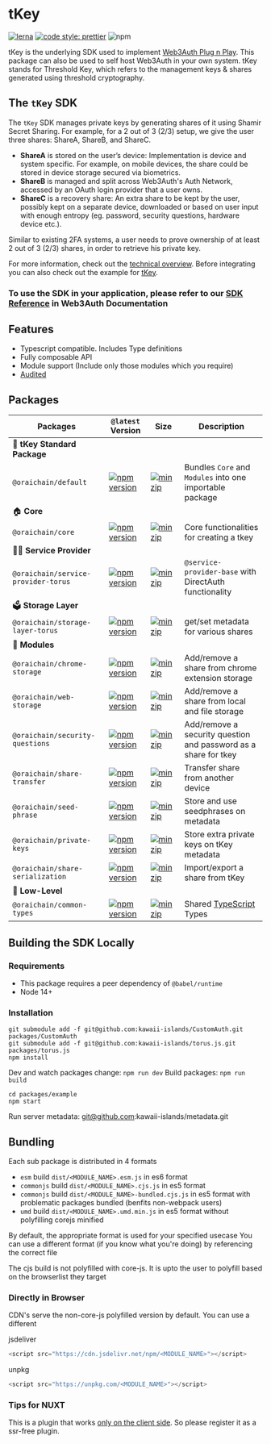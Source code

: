 # tKey

[![lerna](https://img.shields.io/badge/maintained%20with-lerna-cc00ff.svg)](https://lerna.js.org/)
[![code style: prettier](https://img.shields.io/badge/code_style-prettier-ff69b4.svg?style=flat-square)](https://github.com/prettier/prettier)
![npm](https://img.shields.io/npm/dw/@oraichain/core)

tKey is the underlying SDK used to implement [Web3Auth Plug n Play](https://github.com/web3auth/web3auth). This package can also be used to self host Web3Auth in your own system. tKey stands for Threshold Key, which refers to the management keys & shares generated using threshold cryptography.

## The `tKey` SDK

The `tKey` SDK manages private keys by generating shares of it using Shamir Secret Sharing. For example, for a 2 out of 3 (2/3) setup, we give the
user three shares: ShareA, ShareB, and ShareC.

- **ShareA** is stored on the user’s device: Implementation is device and system specific. For example, on mobile devices, the share could be stored
  in device storage secured via biometrics.
- **ShareB** is managed and split across Web3Auth's Auth Network, accessed by an OAuth login provider that a user owns.
- **ShareC** is a recovery share: An extra share to be kept by the user, possibly kept on a separate device, downloaded or based on user input with
  enough entropy (eg. password, security questions, hardware device etc.).

Similar to existing 2FA systems, a user needs to prove ownership of at least 2 out of 3 (2/3) shares, in order to retrieve his private key.

For more information, check out the [technical overview](https://hackmd.io/Tej2tf83SZOxZmz70ObEpg). Before integrating you can also check out the example for [tKey](https://github.com/tkey/tkey-example).

### To use the SDK in your application, please refer to our [SDK Reference](https://web3auth.io/docs/sdk/self-host/installation) in Web3Auth Documentation

## Features

- Typescript compatible. Includes Type definitions
- Fully composable API
- Module support (Include only those modules which you require)
- [Audited](https://github.com/tkey/audit)

## Packages

| Packages                            | `@latest` Version                                                                                                                                                       | Size                                                                                                                                                                               | Description                                                     |
| ----------------------------------- | ----------------------------------------------------------------------------------------------------------------------------------------------------------------------- | ---------------------------------------------------------------------------------------------------------------------------------------------------------------------------------- | --------------------------------------------------------------- |
| 🐉 **tKey Standard Package**        |
| `@oraichain/default`                | [![npm version](https://img.shields.io/npm/v/@oraichain/default?label=%22%22)](https://www.npmjs.com/package/@oraichain/default/v/latest)                               | [![minzip](https://img.shields.io/bundlephobia/minzip/@oraichain/default?label=%22%22)](https://bundlephobia.com/result?p=@oraichain/default@latest)                               | Bundles `Core` and `Modules` into one importable package        |
| 🏠 **Core**                         |
| `@oraichain/core`                   | [![npm version](https://img.shields.io/npm/v/@oraichain/core?label=%22%22)](https://www.npmjs.com/package/@oraichain/core/v/latest)                                     | [![minzip](https://img.shields.io/bundlephobia/minzip/@oraichain/core?label=%22%22)](https://bundlephobia.com/result?p=@oraichain/core@latest)                                     | Core functionalities for creating a tkey                        |
| 🐕‍🦺 **Service Provider**             |
| `@oraichain/service-provider-torus` | [![npm version](https://img.shields.io/npm/v/@oraichain/service-provider-torus?label=%22%22)](https://www.npmjs.com/package/@oraichain/service-provider-torus/v/latest) | [![minzip](https://img.shields.io/bundlephobia/minzip/@oraichain/service-provider-torus?label=%22%22)](https://bundlephobia.com/result?p=@oraichain/service-provider-torus@latest) | `@service-provider-base` with DirectAuth functionality          |
| 🗳 **Storage Layer**                 |
| `@oraichain/storage-layer-torus`    | [![npm version](https://img.shields.io/npm/v/@oraichain/storage-layer-torus?label=%22%22)](https://www.npmjs.com/package/@oraichain/storage-layer-torus/v/latest)       | [![minzip](https://img.shields.io/bundlephobia/minzip/@oraichain/storage-layer-torus?label=%22%22)](https://bundlephobia.com/result?p=@oraichain/storage-layer-torus@latest)       | get/set metadata for various shares                             |
| 🔌 **Modules**                      |
| `@oraichain/chrome-storage`         | [![npm version](https://img.shields.io/npm/v/@oraichain/chrome-storage?label=%22%22)](https://www.npmjs.com/package/@oraichain/chrome-storage/v/latest)                 | [![minzip](https://img.shields.io/bundlephobia/minzip/@oraichain/chrome-storage?label=%22%22)](https://bundlephobia.com/result?p=@oraichain/chrome-storage@latest)                 | Add/remove a share from chrome extension storage                |
| `@oraichain/web-storage`            | [![npm version](https://img.shields.io/npm/v/@oraichain/web-storage?label=%22%22)](https://www.npmjs.com/package/@oraichain/web-storage/v/latest)                       | [![minzip](https://img.shields.io/bundlephobia/minzip/@oraichain/web-storage?label=%22%22)](https://bundlephobia.com/result?p=@oraichain/web-storage@latest)                       | Add/remove a share from local and file storage                  |
| `@oraichain/security-questions`     | [![npm version](https://img.shields.io/npm/v/@oraichain/security-questions?label=%22%22)](https://www.npmjs.com/package/@oraichain/security-questions/v/latest)         | [![minzip](https://img.shields.io/bundlephobia/minzip/@oraichain/security-questions?label=%22%22)](https://bundlephobia.com/result?p=@oraichain/security-questions@latest)         | Add/remove a security question and password as a share for tkey |
| `@oraichain/share-transfer`         | [![npm version](https://img.shields.io/npm/v/@oraichain/share-transfer?label=%22%22)](https://www.npmjs.com/package/@oraichain/share-transfer/v/latest)                 | [![minzip](https://img.shields.io/bundlephobia/minzip/@oraichain/share-transfer?label=%22%22)](https://bundlephobia.com/result?p=@oraichain/share-transfer@latest)                 | Transfer share from another device                              |
| `@oraichain/seed-phrase`            | [![npm version](https://img.shields.io/npm/v/@oraichain/seed-phrase?label=%22%22)](https://www.npmjs.com/package/@oraichain/seed-phrase/v/latest)                       | [![minzip](https://img.shields.io/bundlephobia/minzip/@oraichain/seed-phrase?label=%22%22)](https://bundlephobia.com/result?p=@oraichain/seed-phrase@latest)                       | Store and use seedphrases on metadata                           |
| `@oraichain/private-keys`           | [![npm version](https://img.shields.io/npm/v/@oraichain/private-keys?label=%22%22)](https://www.npmjs.com/package/@oraichain/private-keys/v/latest)                     | [![minzip](https://img.shields.io/bundlephobia/minzip/@oraichain/private-keys?label=%22%22)](https://bundlephobia.com/result?p=@oraichain/private-keys@latest)                     | Store extra private keys on tKey metadata                       |
| `@oraichain/share-serialization`    | [![npm version](https://img.shields.io/npm/v/@oraichain/share-serialization?label=%22%22)](https://www.npmjs.com/package/@oraichain/share-serialization/v/latest)       | [![minzip](https://img.shields.io/bundlephobia/minzip/@oraichain/share-serialization?label=%22%22)](https://bundlephobia.com/result?p=@oraichain/share-serialization@latest)       | Import/export a share from tKey                                 |
| 🐉 **Low-Level**                    |
| `@oraichain/common-types`           | [![npm version](https://img.shields.io/npm/v/@oraichain/common-types?label=%22%22)](https://www.npmjs.com/package/@oraichain/common-types/v/latest)                     | [![minzip](https://img.shields.io/bundlephobia/minzip/@oraichain/common-types?label=%22%22)](https://bundlephobia.com/result?p=@oraichain/common-types@latest)                     | Shared [TypeScript](https://www.typescriptlang.org/) Types      |

## Building the SDK Locally

### Requirements

- This package requires a peer dependency of `@babel/runtime`
- Node 14+

### Installation

```
git submodule add -f git@github.com:kawaii-islands/CustomAuth.git packages/CustomAuth
git submodule add -f git@github.com:kawaii-islands/torus.js.git packages/torus.js
npm install
```

Dev and watch packages change: `npm run dev`
Build packages: `npm run build`

```
cd packages/example
npm start
```

Run server metadata: git@github.com:kawaii-islands/metadata.git

## Bundling

Each sub package is distributed in 4 formats

- `esm` build `dist/<MODULE_NAME>.esm.js` in es6 format
- `commonjs` build `dist/<MODULE_NAME>.cjs.js` in es5 format
- `commonjs` build `dist/<MODULE_NAME>-bundled.cjs.js` in es5 format with problematic packages bundled (benfits non-webpack users)
- `umd` build `dist/<MODULE_NAME>.umd.min.js` in es5 format without polyfilling corejs minified

By default, the appropriate format is used for your specified usecase
You can use a different format (if you know what you're doing) by referencing the correct file

The cjs build is not polyfilled with core-js.
It is upto the user to polyfill based on the browserlist they target

### Directly in Browser

CDN's serve the non-core-js polyfilled version by default. You can use a different

jsdeliver

```js
<script src="https://cdn.jsdelivr.net/npm/<MODULE_NAME>"></script>
```

unpkg

```js
<script src="https://unpkg.com/<MODULE_NAME>"></script>
```

### Tips for NUXT

This is a plugin that works [only on the client side](https://nuxtjs.org/guide/plugins/#client-side-only). So please register it as a ssr-free plugin.

